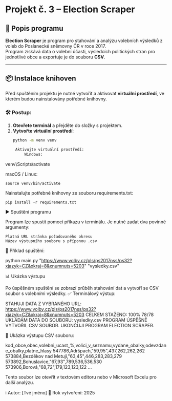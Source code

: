 # Projekt č. 3 – Election Scraper

## 📌 Popis programu  
**Election Scraper** je program pro stahování a analýzu volebních výsledků z voleb do Poslanecké sněmovny ČR v roce 2017.  
Program získává data o volební účasti, výsledcích politických stran pro jednotlivé obce a exportuje je do souboru **CSV**.

---

## 📦 Instalace knihoven  
Před spuštěním projektu je nutné vytvořit a aktivovat **virtuální prostředí**, ve kterém budou nainstalovány potřebné knihovny.  

### 🛠 Postup:
1. **Otevřete terminál** a přejděte do složky s projektem.
2. **Vytvořte virtuální prostředí**:  
   ```sh
   python -m venv venv

    Aktivujte virtuální prostředí:
        Windows:

venv\Scripts\activate

macOS / Linux:

    source venv/bin/activate

Nainstalujte potřebné knihovny ze souboru requirements.txt:

    pip install -r requirements.txt

▶️ Spuštění programu

Program lze spustit pomocí příkazu v terminálu. Je nutné zadat dva povinné argumenty:

    Platná URL stránka požadovaného okresu
    Název výstupního souboru s příponou .csv

🔹 Příklad spuštění:

python main.py "https://www.volby.cz/pls/ps2017nss/ps32?xjazyk=CZ&xkraj=8&xnumnuts=5203" "vysledky.csv"

📊 Ukázka výstupu

Po úspěšném spuštění se zobrazí průběh stahování dat a vytvoří se CSV soubor s volebními výsledky.
✅ Terminálový výstup:

STAHUJI DATA Z VYBRANÉHO URL: https://www.volby.cz/pls/ps2017nss/ps32?xjazyk=CZ&xkraj=8&xnumnuts=5203
CELKEM STAŽENO: 100%      78/78
UKLÁDÁM DATA DO SOUBORU: vysledky.csv
PROGRAM ÚSPĚŠNĚ VYTVOŘIL CSV SOUBOR.
UKONČUJI PROGRAM ELECTION SCRAPER.

📄 Ukázka výstupu CSV souboru:

kod_obce,obec,volebni_ucast_%,volici_v_seznamu,vydane_obalky,odevzdane_obalky,platne_hlasy
547786,Adršpach,"59,95",437,262,262,262
573884,Bezděkov nad Metují,"63,45",446,283,283,279
573892,Bohuslavice,"67,93",789,536,536,530
573906,Borová,"68,72",179,123,123,122
...

Tento soubor lze otevřít v textovém editoru nebo v Microsoft Excelu pro další analýzu.

ℹ️ Autor: [Tvé jméno]
📅 Rok vytvoření: 2025
